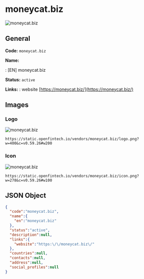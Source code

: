 
# moneycat.biz 
![moneycat.biz](https://static.openfintech.io/vendors/moneycat.biz/logo.png?w=400&c=v0.59.26#w200)  

## General 
 
**Code:** `moneycat.biz` 
 
**Name:** 
 
:	[EN] moneycat.biz 
 
**Status:** `active` 
 
**Links:** 
: website [https://moneycat.biz/](https://moneycat.biz/) 
 

## Images 

### Logo 
 
![moneycat.biz](https://static.openfintech.io/vendors/moneycat.biz/logo.png?w=400&c=v0.59.26#w200)  

```
https://static.openfintech.io/vendors/moneycat.biz/logo.png?w=400&c=v0.59.26#w200
```  

### Icon 
 
![moneycat.biz](https://static.openfintech.io/vendors/moneycat.biz/icon.png?w=278&c=v0.59.26#w100)  

```
https://static.openfintech.io/vendors/moneycat.biz/icon.png?w=278&c=v0.59.26#w100
```  

## JSON Object 

```json
{
  "code":"moneycat.biz",
  "name":{
    "en":"moneycat.biz"
  },
  "status":"active",
  "description":null,
  "links":{
    "website":"https:\/\/moneycat.biz\/"
  },
  "countries":null,
  "contacts":null,
  "address":null,
  "social_profiles":null
}
```  
